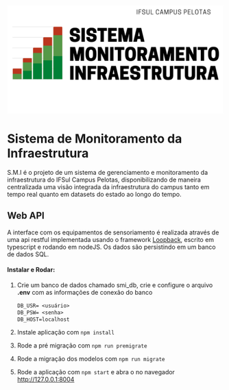 ![](https://raw.githubusercontent.com/dankas/SMI_IFSul/main/extras/img/IFSulmonitor.png)
# Sistema de Monitoramento da Infraestrutura

S.M.I é o projeto de um sistema de gerenciamento e monitoramento da infraestrutura do IFSul Campus Pelotas, disponibilizando de maneira centralizada uma visão integrada da infraestrutura do campus tanto em tempo real quanto em datasets do estado ao longo do tempo.



## Web API

A interface com os equipamentos de sensoriamento é realizada através de uma api restful implementada usando o framework [Loopback](https://github.com/strongloop/loopback), escrito em typescript e rodando em nodeJS.   Os dados são persistindo em um banco de dados SQL. 

#### Instalar e Rodar:

1. Crie um banco de dados chamado smi_db, crie e configure o arquivo **.env**  com as informações de conexão do banco 

   ```
   DB_USR= <usuário>
   DB_PSW= <senha>
   DB_HOST=localhost
   ```

2. Instale aplicação com `npm install`

3. Rode a pré migração com `npm run premigrate`

4. Rode a migração dos modelos com `npm run migrate`

5. Rode a aplicação com `npm start` e abra o no navegador http://127.0.0.1:8004








